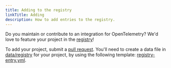 ```yaml
---
title: Adding to the registry
linkTitle: Adding
description: How to add entries to the registry.
---
```


Do you maintain or contribute to an integration for OpenTelemetry? We'd love to
feature your project in the [registry](../)!

To add your project, submit a [pull request][]. You'll need to create a data file
in [data/registry][] for your project, by using the following template: [registry-entry.yml][].

[data/registry]:
  https://github.com/open-telemetry/opentelemetry.io/tree/main/data/registry
[pull request]:
  https://docs.github.com/en/pull-requests/collaborating-with-pull-requests/proposing-changes-to-your-work-with-pull-requests/creating-a-pull-request
[registry-entry.yml]:
  https://github.com/open-telemetry/opentelemetry.io/tree/main/templates/registry-entry.yml
